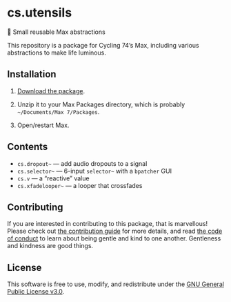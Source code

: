 # cs.utensils
:fork_and_knife: Small reusable Max abstractions

This repository is a package for Cycling 74’s Max, including various abstractions to make life luminous.

## Installation

1. [Download the package](https://github.com/delucis/cs.utensils/archive/master.zip).

2. Unzip it to your Max Packages directory, which is probably `~/Documents/Max 7/Packages`.

3. Open/restart Max.

## Contents

- `cs.dropout~` — add audio dropouts to a signal
- `cs.selector~` — 6-input `selector~` with a `bpatcher` GUI
- `cs.v` — a “reactive” value
- `cs.xfadelooper~` — a looper that crossfades

## Contributing

If you are interested in contributing to this package, that is marvellous! Please check out [the contribution guide](/CONTRIBUTING.md) for more details, and read [the code of conduct](CODE_OF_CONDUCT.md) to learn about being gentle and kind to one another. Gentleness and kindness are good things.

## License

This software is free to use, modify, and redistribute under the [GNU General Public License v3.0](/LICENSE).
